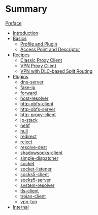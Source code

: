 # Summary

[Preface](./preface.md)
- [Introduction](./introduction.md)
- [Basics](./basics.md)
    - [Profile and Plugin](./profile-and-plugin.md)
    - [Access Point and Descriptor](./access-point-and-descriptor.md)
- [Recipes]()
    - [Classic Proxy Client]()
    - [VPN Proxy Client]()
    - [VPN with DLC-based Split Routing]()
- [Plugins](./plugins.md)
    - [dns-server](./plugins/dns-server.md)
    - [fake-ip](./plugins/fake-ip.md)
    - [forward](./plugins/forward.md)
    - [host-resolver](./plugins/host-resolver.md)
    - [http-obfs-client](./plugins/http-obfs-client.md)
    - [http-obfs-server](./plugins/http-obfs-server.md)
    - [http-proxy-client](./plugins/http-proxy-client.md)
    - [ip-stack](./plugins/ip-stack.md)
    - [netif](./plugins/netif.md)
    - [null](./plugins/null.md)
    - [redirect](./plugins/redirect.md)
    - [reject](./plugins/reject.md)
    - [resolve-dest](./plugins/resolve-dest.md)
    - [shadowsocks-client](./plugins/shadowsocks-client.md)
    - [simple-dispatcher](./plugins/simple-dispatcher.md)
    - [socket](./plugins/socket.md)
    - [socket-listener](./plugins/socket-listener.md)
    - [socks5-client](./plugins/socks5-client.md)
    - [socks5-server](./plugins/socks5-server.md)
    - [system-resolver](./plugins/system-resolver.md)
    - [tls-client](./plugins/tls-client.md)
    - [trojan-client](./plugins/trojan-client.md)
    - [vpn-tun](./plugins/vpn-tun.md)
- [Internal]()
